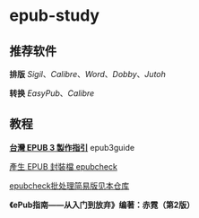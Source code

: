 # epub-study
## 推荐软件

**排版**
_Sigil_、_Calibre_、_Word_、_Dobby_、_Jutoh_

**转换**
_EasyPub_、_Calibre_
## 教程

[**台灣 EPUB 3 製作指引**](https://github.com/dpublishing/epub3guide)
epub3guide

[產生 EPUB 封裝檔 epubcheck](https://github.com/w3c/epubcheck)

[epubcheck批处理简易版见本仓库](https://github.com/xiaxi626/epub-study/edit/)

**《ePub指南——从入门到放弃》编著：赤霓（第2版）**
